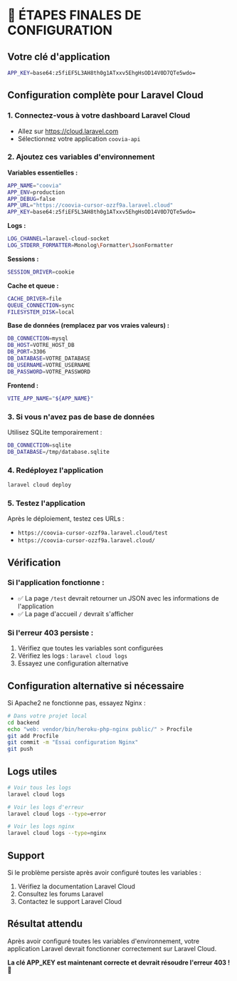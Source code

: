 # 🎯 ÉTAPES FINALES DE CONFIGURATION

## Votre clé d'application
```bash
APP_KEY=base64:z5fiEF5L3AH8th0g1ATxxv5EhgHsOD14V0D7QTe5wdo=
```

## Configuration complète pour Laravel Cloud

### 1. Connectez-vous à votre dashboard Laravel Cloud
- Allez sur https://cloud.laravel.com
- Sélectionnez votre application `coovia-api`

### 2. Ajoutez ces variables d'environnement

**Variables essentielles :**
```bash
APP_NAME="coovia"
APP_ENV=production
APP_DEBUG=false
APP_URL="https://coovia-cursor-ozzf9a.laravel.cloud"
APP_KEY=base64:z5fiEF5L3AH8th0g1ATxxv5EhgHsOD14V0D7QTe5wdo=
```

**Logs :**
```bash
LOG_CHANNEL=laravel-cloud-socket
LOG_STDERR_FORMATTER=Monolog\Formatter\JsonFormatter
```

**Sessions :**
```bash
SESSION_DRIVER=cookie
```

**Cache et queue :**
```bash
CACHE_DRIVER=file
QUEUE_CONNECTION=sync
FILESYSTEM_DISK=local
```

**Base de données (remplacez par vos vraies valeurs) :**
```bash
DB_CONNECTION=mysql
DB_HOST=VOTRE_HOST_DB
DB_PORT=3306
DB_DATABASE=VOTRE_DATABASE
DB_USERNAME=VOTRE_USERNAME
DB_PASSWORD=VOTRE_PASSWORD
```

**Frontend :**
```bash
VITE_APP_NAME="${APP_NAME}"
```

### 3. Si vous n'avez pas de base de données

Utilisez SQLite temporairement :
```bash
DB_CONNECTION=sqlite
DB_DATABASE=/tmp/database.sqlite
```

### 4. Redéployez l'application

```bash
laravel cloud deploy
```

### 5. Testez l'application

Après le déploiement, testez ces URLs :
- `https://coovia-cursor-ozzf9a.laravel.cloud/test`
- `https://coovia-cursor-ozzf9a.laravel.cloud/`

## Vérification

### Si l'application fonctionne :
- ✅ La page `/test` devrait retourner un JSON avec les informations de l'application
- ✅ La page d'accueil `/` devrait s'afficher

### Si l'erreur 403 persiste :
1. Vérifiez que toutes les variables sont configurées
2. Vérifiez les logs : `laravel cloud logs`
3. Essayez une configuration alternative

## Configuration alternative si nécessaire

Si Apache2 ne fonctionne pas, essayez Nginx :

```bash
# Dans votre projet local
cd backend
echo "web: vendor/bin/heroku-php-nginx public/" > Procfile
git add Procfile
git commit -m "Essai configuration Nginx"
git push
```

## Logs utiles

```bash
# Voir tous les logs
laravel cloud logs

# Voir les logs d'erreur
laravel cloud logs --type=error

# Voir les logs nginx
laravel cloud logs --type=nginx
```

## Support

Si le problème persiste après avoir configuré toutes les variables :
1. Vérifiez la documentation Laravel Cloud
2. Consultez les forums Laravel
3. Contactez le support Laravel Cloud

## Résultat attendu

Après avoir configuré toutes les variables d'environnement, votre application Laravel devrait fonctionner correctement sur Laravel Cloud.

**La clé APP_KEY est maintenant correcte et devrait résoudre l'erreur 403 !** 🚀
